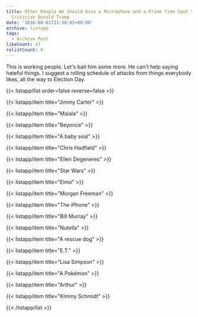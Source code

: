 ```yaml
---
title: Other People We Should Give a Microphone and a Prime Time Spot So They Can
  Criticize Donald Trump
date: '2016-08-01T21:38:02+00:00'
archive: listapp
tags: 
  - Archive Post
likeCount: 47
relistCount: 9
---
```


This is working people. Let's bait him some more. He can't help saying hateful things. I suggest a rolling schedule of attacks from things everybody likes, all the way to Election Day.

<!--more-->

{{< listapp/list order=false reverse=false >}}

   {{< listapp/item title="Jimmy Carter" >}}

   {{< listapp/item title="Malala" >}}

   {{< listapp/item title="Beyonce" >}}

   {{< listapp/item title="A baby seal" >}}

   {{< listapp/item title="Chris Hadfield" >}}

   {{< listapp/item title="Ellen Degeneres" >}}

   {{< listapp/item title="Star Wars" >}}

   {{< listapp/item title="Elmo" >}}

   {{< listapp/item title="Morgan Freeman" >}}

   {{< listapp/item title="The iPhone" >}}

   {{< listapp/item title="Bill Murray" >}}

   {{< listapp/item title="Nutella" >}}

   {{< listapp/item title="A rescue dog" >}}

   {{< listapp/item title="E.T." >}}

   {{< listapp/item title="Lisa Simpson" >}}

   {{< listapp/item title="A Pokémon" >}}

   {{< listapp/item title="Arthur" >}}

   {{< listapp/item title="Kimmy Schmidt" >}}

{{< /listapp/list >}}
